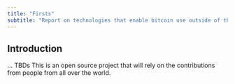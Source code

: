 ```yaml
---
title: "Firsts"
subtitle: "Report on technologies that enable bitcoin use outside of the first world."
---
```


## Introduction

... TBDs
This is an open source project that will rely on the contributions from people from all over the world.